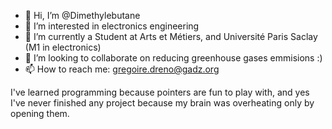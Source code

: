 - 👋 Hi, I’m @Dimethylebutane
- 👀 I’m interested in electronics engineering
- 🌱 I’m currently a Student at Arts et Métiers, and Université Paris Saclay (M1 in electronics)
- 💞️ I’m looking to collaborate on reducing greenhouse gases emmisions :)
- 📫 How to reach me: gregoire.dreno@gadz.org

I've learned programming because pointers are fun to play with, and yes I've never finished any project because my brain was overheating only by opening them.
<!---
dymethylebutane/dymethylebutane is a ✨ special ✨ repository because its `README.md` (this file) appears on your GitHub profile.
You can click the Preview link to take a look at your changes.
--->
